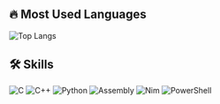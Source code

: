 ## 🔥 Most Used Languages

![Top Langs](https://github-readme-stats.vercel.app/api/top-langs/?username=Raulisr00t&layout=compact&theme=dark)

## 🛠️ Skills
![C](https://img.shields.io/badge/C-A8B9CC?style=for-the-badge&logo=c&logoColor=white)
![C++](https://img.shields.io/badge/C++-00599C?style=for-the-badge&logo=c%2B%2B&logoColor=white)
![Python](https://img.shields.io/badge/Python-3776AB?style=for-the-badge&logo=python&logoColor=white)
![Assembly](https://img.shields.io/badge/Assembly-525252?style=for-the-badge&logo=assemblyscript&logoColor=white)
![Nim](https://img.shields.io/badge/Nim-FFE953?style=for-the-badge&logo=nim&logoColor=white)
![PowerShell](https://img.shields.io/badge/PowerShell-5391FE?style=for-the-badge&logo=powershell&logoColor=white)


<!---
Raulisr00t/Raulisr00t is a ✨ special ✨ repository because its `README.md` (this file) appears on your GitHub profile.
You can click the Preview link to take a look at your changes.
--->

